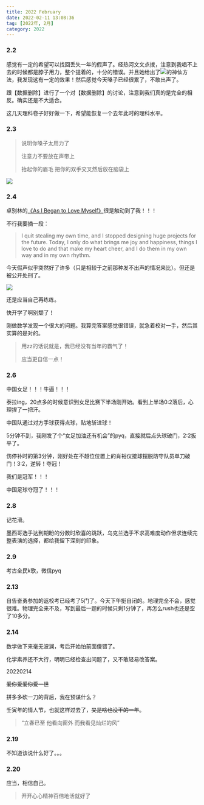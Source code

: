 ```yaml
---
title: 2022 February
date: 2022-02-11 13:08:36
tag: [2022年, 2月]
category: 2022
---
```


### 2.2

感觉有一定的希望可以找回丢失一年的假声了。经热河文文点拨，注意到我唱不上去的时候都是脖子用力，整个提着的，十分的错误。并且她给出了![](/medias/image/20220202190441.jpg)的神仙方法，我发现这有一定的效果！然后感觉今天嗓子已经很累了，不敢出声了。

跟【数据删除】进行了一个对【数据删除】的讨论，注意到我们真的是完全的相反。确实还是不大适合。

这几天理科卷子好好做一下，希望能恢复一个去年此时的理科水平。

### 2.3

> 说明你嗓子太用力了
>
> 注意力不要放在声带上
>
> 抬起你的眉毛 把你的双手交叉然后放在脑袋上

![](/medias/image/20220203131747.jpg)

### 2.4

卓别林的[《As I Began to Love Myself》](https://zhuanlan.zhihu.com/p/67091790)很是触动到了我！！！

不行我要摘一段：

> I quit stealing my own time, and I stopped designing huge projects for the future. Today, I only do what brings me joy and happiness, things I love to do and that make my heart cheer, and I do them in my own way and in my own rhythm. 

今天假声似乎突然好了许多（只是相较于之前那种发不出声的情况来比）。但还是被公开处刑了。

![](/medias/image/20220204162846.png)

还是应当自己再练练。

快开学了啊别颓了！

刚做数学发现一个很大的问题。我算完答案感觉很错误，就急着校对一手，然后其实算的是对的。

> 用zz的话说就是，我已经没有当年的霸气了！
>
> 应当更自信一点！

### 2.6

中国女足！！！牛逼！！！

泰拉ing，20点多的时候意识到女足比赛下半场刚开始。看到上半场0:2落后，心理捏了一把汗。

中国队通过对方手球获得点球，贴地斩进球！

5分钟不到，我刚发了个“女足加油还有机会”的pyq，直接就后点头球破门，2:2扳平了。

伤停补时的第3分钟，刚好处在不越位位置上的肖裕仪接球摆脱防守队员单刀破门！3:2，逆转！夺冠！

我们是冠军！！！

中国足球夺冠了！！！

### 2.8

记花滑。

墨西哥选手达到期盼的分数时欣喜的跳跃，乌克兰选手不求高难度动作但求连续完整表演的选择，都给我留下深刻的印象。

### 2.9

考古全民k歌，微信pyq

### 2.13

自告奋勇参加的返校考已经考了5门了。今天下午挺自闭的。地理完全不会，感觉很难。物理完全来不及，写到最后一题的时候只剩1分钟了，再怎么rush也还是空了10多分。

### 2.14

数学做下来毫无波澜，考后开始怕前面傻错了。

化学素养还不大行，明明已经检查出问题了，又不敢轻易改答案。

20220214

~~爱你爱爱你爱一世~~

拼多多砍一刀的背后，我在预谋什么？

壬寅年的情人节，也就这样过去了，~~又是啥也没干的一年~~。

> “立春已至 他看向窗外 而我看见灿烂的风”

### 2.19

不知道该说什么好了。。。

### 2.20

应当，相信自己。

> 开开心心精神百倍地活就好了
